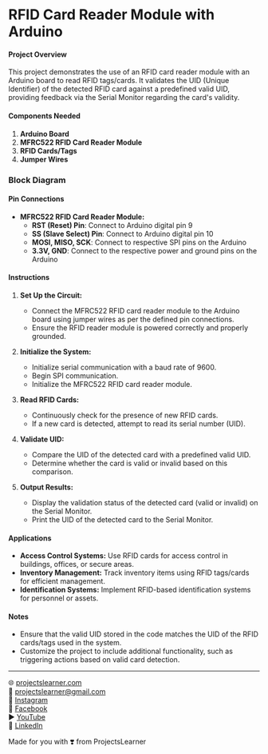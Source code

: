 # RFID Card Reader Module with Arduino

#### Project Overview

This project demonstrates the use of an RFID card reader module with an Arduino board to read RFID tags/cards. It validates the UID (Unique Identifier) of the detected RFID card against a predefined valid UID, providing feedback via the Serial Monitor regarding the card's validity.

#### Components Needed

1. **Arduino Board**
2. **MFRC522 RFID Card Reader Module**
3. **RFID Cards/Tags**
4. **Jumper Wires**

### Block Diagram



#### Pin Connections

- **MFRC522 RFID Card Reader Module:**
  - **RST (Reset) Pin**: Connect to Arduino digital pin 9
  - **SS (Slave Select) Pin**: Connect to Arduino digital pin 10
  - **MOSI, MISO, SCK**: Connect to respective SPI pins on the Arduino
  - **3.3V, GND**: Connect to the respective power and ground pins on the Arduino

#### Instructions

1. **Set Up the Circuit:**
   - Connect the MFRC522 RFID card reader module to the Arduino board using jumper wires as per the defined pin connections.
   - Ensure the RFID reader module is powered correctly and properly grounded.

2. **Initialize the System:**
   - Initialize serial communication with a baud rate of 9600.
   - Begin SPI communication.
   - Initialize the MFRC522 RFID card reader module.

3. **Read RFID Cards:**
   - Continuously check for the presence of new RFID cards.
   - If a new card is detected, attempt to read its serial number (UID).

4. **Validate UID:**
   - Compare the UID of the detected card with a predefined valid UID.
   - Determine whether the card is valid or invalid based on this comparison.

5. **Output Results:**
   - Display the validation status of the detected card (valid or invalid) on the Serial Monitor.
   - Print the UID of the detected card to the Serial Monitor.

#### Applications

- **Access Control Systems:** Use RFID cards for access control in buildings, offices, or secure areas.
- **Inventory Management:** Track inventory items using RFID tags/cards for efficient management.
- **Identification Systems:** Implement RFID-based identification systems for personnel or assets.

#### Notes

- Ensure that the valid UID stored in the code matches the UID of the RFID cards/tags used in the system.
- Customize the project to include additional functionality, such as triggering actions based on valid card detection.

---

🌐 [projectslearner.com](https://projectslearner.com)  
📧 [projectslearner@gmail.com](mailto:projectslearner@gmail.com)  
📸 [Instagram](https://www.instagram.com/projectslearner/)  
📘 [Facebook](https://www.facebook.com/projectslearner)  
▶️ [YouTube](https://www.youtube.com/@ProjectsLearner)  
📘 [LinkedIn](https://www.linkedin.com/in/projectslearner)  

Made for you with ❣️ from ProjectsLearner